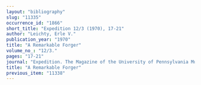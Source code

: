 ```yaml
---
layout: "bibliography"
slug: "11335"
occurrence_id: "1866"
short_title: "Expedition 12/3 (1970), 17-21"
author: "Leichty, Erle V."
publication_year: "1970"
title: "A Remarkable Forger"
volume_no_: "12/3."
pages: "17-21"
journal: "Expedition. The Magazine of the University of Pennsylvania Museum of Archaeology and Anthropology"
title: "A Remarkable Forger"
previous_item: "11338"
---
```

